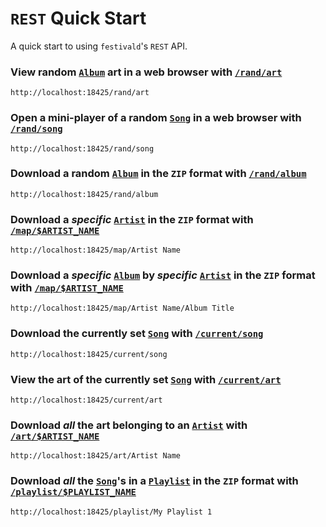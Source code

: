 # `REST` Quick Start
A quick start to using `festivald`'s `REST` API.

### View random [`Album`](../common-objects/album.md) art in a web browser with [`/rand/art`](rand/art.md)
```http
http://localhost:18425/rand/art
```

### Open a mini-player of a random [`Song`](../common-objects/song.md) in a web browser with [`/rand/song`](rand/song.md)
```http
http://localhost:18425/rand/song
```
### Download a random [`Album`](../common-objects/album.md) in the `ZIP` format with [`/rand/album`](rand/album.md)
```http
http://localhost:18425/rand/album
```

### Download a _specific_ [`Artist`](../common-objects/artist.md) in the `ZIP` format with [`/map/$ARTIST_NAME`](map/artist.md)
```http
http://localhost:18425/map/Artist Name
```

### Download a _specific_ [`Album`](../common-objects/album.md) by _specific_ [`Artist`](../common-objects/artist.md) in the `ZIP` format with [`/map/$ARTIST_NAME`](map/artist.md)
```http
http://localhost:18425/map/Artist Name/Album Title
```

### Download the currently set [`Song`](../common-objects/song.md) with [`/current/song`](current/song.md)
```http
http://localhost:18425/current/song
```

### View the art of the currently set [`Song`](../common-objects/song.md) with [`/current/art`](current/art.md)
```http
http://localhost:18425/current/art
```

### Download _all_ the art belonging to an [`Artist`](../common-objects/artist.md) with [`/art/$ARTIST_NAME`](art/artist.md)
```http
http://localhost:18425/art/Artist Name
```

### Download _all_ the [`Song`](../common-objects/song.md)'s in a [`Playlist`](../common-objects/playlist.md) in the `ZIP` format with [`/playlist/$PLAYLIST_NAME`](playlist.md)
```http
http://localhost:18425/playlist/My Playlist 1
```
